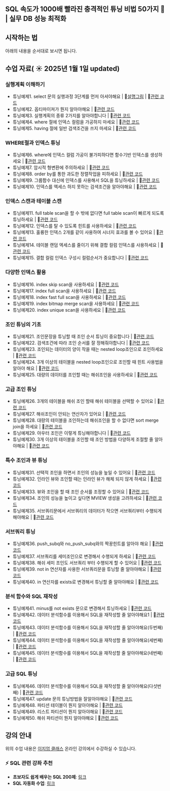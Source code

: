 ##  SQL 속도가 1000배 빨라진 충격적인 튜닝 비법 50가지 🚀 | 실무 DB 성능 최적화

## 시작하는 법

아래의 내용을 순서대로 보시면 됩니다.

## 수업 자료( ☀️ 2025년  1월 1일 updated)

### 실행계획 이해하기
- 튜닝예제1. select 문의 실행과정 3단계를 먼저 아셔야해요 | 💬[설명그림](링크) | 📄[관련 코드](링크)
- 튜닝예제2. 옵티마이져가 뭔지 알아야해요 | 📄[관련 코드](링크)
- 튜닝예제3. 실행계획의 종류 2가지를 알아야합니다 | 📄[관련 코드](링크)
- 튜닝예제4. where 절에 인덱스 컬럼을 가공하지 마세요 | 📄[관련 코드](링크)
- 튜닝예제5. having 절에 일반 검색조건을 쓰지 마세요 | 📄[관련 코드](링크)

### WHERE절과 인덱스 튜닝
- 튜닝예제6. where에 인덱스 컬럼 가공이 불가피하다면 함수기반 인덱스를 생성하세요 | 📄[관련 코드](링크)
- 튜닝예제7. 암시적 형변환에 주의하세요 | 📄[관련 코드](링크)
- 튜닝예제8. order by를 통한 과도한 정렬작업을 피하세요 | 📄[관련 코드](링크)
- 튜닝예제9. 그룹함수 대신에 인덱스를 사용해서 SQL을 튜닝하세요 | 📄[관련 코드](링크)
- 튜닝예제10. 인덱스를 엑세스 하지 못하는 검색조건을 알아야해요 | 📄[관련 코드](링크)

### 인덱스 스캔과 테이블 스캔
- 튜닝예제11. full table scan을 할 수 밖에 없다면 full table scan이 빠르게 되도록 튜닝하세요 | 📄[관련 코드](링크)
- 튜닝예제12. 인덱스를 탈 수 있도록 힌트를 사용하세요 | 📄[관련 코드](링크)
- 튜닝예제13. 훌륭한 인덱스 2개를 같이 사용하여 시너지 효과를 볼 수 있어요 | 📄[관련 코드](링크)
- 튜닝예제14. 테이블 랜덤 엑세스를 줄이기 위해 결합 컬럼 인덱스를 사용하세요 | 📄[관련 코드](링크)
- 튜닝예제15. 결합 컬럼 인덱스 구성시 컬럼순서가 중요합니다 | 📄[관련 코드](링크)

### 다양한 인덱스 활용
- 튜닝예제16. index skip scan을 사용하세요 | 📄[관련 코드](링크)
- 튜닝예제17. index full scan을 사용하세요 | 📄[관련 코드](링크)
- 튜닝예제18. index fast full scan을 사용하세요 | 📄[관련 코드](링크)
- 튜닝예제19. index bitmap merge scan을 사용하세요 | 📄[관련 코드](링크)
- 튜닝예제20. index unique scan을 사용하세요 | 📄[관련 코드](링크)

### 조인 튜닝의 기초
- 튜닝예제21. 조인문장을 튜닝할 때 조인 순서 튜닝이 중요합니다 | 📄[관련 코드](링크)
- 튜닝예제22. 검색조건에 따라 조인 순서를 잘 정해줘야합니다 | 📄[관련 코드](링크)
- 튜닝예제23. 조인되는 데이터의 양이 작을 때는 nested loop조인으로 조인하세요 | 📄[관련 코드](링크)
- 튜닝예제24. 3개 이상의 테이블을 nested loop조인으로 조인할 때 힌트 사용법을 알아야 해요 | 📄[관련 코드](링크)
- 튜닝예제25. 대량의 데이터를 조인할 때는 해쉬조인을 사용하세요 | 📄[관련 코드](링크)

### 고급 조인 튜닝
- 튜닝예제26. 3개의 테이블을 해쉬 조인 할때 해쉬 테이블을 선택할 수 있어요 | 📄[관련 코드](링크)
- 튜닝예제27. 해쉬조인이 안되는 연산자가 있어요 | 📄[관련 코드](링크)
- 튜닝예제28. 대량의 테이블을 조인하는데 해쉬조인을 할 수 없다면 sort merge join을 하세요 | 📄[관련 코드](링크)
- 튜닝예제29. 아우터 조인은 이렇게 튜닝해야합니다 | 📄[관련 코드](링크)
- 튜닝예제30. 3개 이상의 테이블을 조인할 때 조인 방법을 다양하게 조절할 줄 알아야해요 | 📄[관련 코드](링크)

### 특수 조인과 뷰 튜닝
- 튜닝예제31. 선택적 조인을 하면서 조인의 성능을 높일 수 있어요 | 📄[관련 코드](링크)
- 튜닝예제32. 인라인 뷰와 조인할 때는 인라인 뷰가 해체 되지 않게 하세요 | 📄[관련 코드](링크)
- 튜닝예제33. 뷰와 조인을 할 때 조인 순서를 조정할 수 있어요 | 📄[관련 코드](링크)
- 튜닝예제34. 조인의 성능을 높이고 싶다면 MVIEW 생성을 고려하세요 | 📄[관련 코드](링크)
- 튜닝예제35. 서브쿼리문에서 서브쿼리의 데이터가 작으면 서브쿼리부터 수행되게 해야해요 | 📄[관련 코드](링크)

### 서브쿼리 튜닝
- 튜닝예제36. push_subq와 no_push_subq와의 짝꿍힌트를 알아야 해요 | 📄[관련 코드](링크)
- 튜닝예제37. 서브쿼리를 세미조인으로 변경해서 수행되게 하세요 | 📄[관련 코드](링크)
- 튜닝예제38. 해쉬 세미 조인도 서브쿼리 부터 수행되게 할 수 있어요 | 📄[관련 코드](링크)
- 튜닝예제39. not in 연산자를 사용한 서브쿼리문을 튜닝할 줄 알아야해요 | 📄[관련 코드](링크)
- 튜닝예제40. in 연산자를 exists로 변경해서 튜닝할 줄 알아야해요 | 📄[관련 코드](링크)

### 분석 함수와 SQL 재작성
- 튜닝예제41. minus를 not exists 문으로 변경해서 튜닝하세요 | 📄[관련 코드](링크)
- 튜닝예제42. 데이터 분석함수를 이용해서 SQL을 재작성할 줄 알아야해요1 | 📄[관련 코드](링크)
- 튜닝예제43. 데이터 분석함수를 이용해서 SQL을 재작성할 줄 알아야해요(두번째) | 📄[관련 코드](링크)
- 튜닝예제44. 데이터 분석함수를 이용해서 SQL을 재작성할 줄 알아야해요(세번째) | 📄[관련 코드](링크)
- 튜닝예제45. 데이터 분석함수를 이용해서 SQL을 재작성할 줄 알아야해요(네번째) | 📄[관련 코드](링크)

### 고급 SQL 튜닝
- 튜닝예제46. 데이터 분석함수를 이용해서 SQL을 재작성할 줄 알아야해요(다섯번째) | 📄[관련 코드](링크)
- 튜닝예제47. update 문의 튜닝방법을 잘알아야해요 | 📄[관련 코드](링크)
- 튜닝예제48. 파티션 테이블이 뭔지 알아야해요 | 📄[관련 코드](링크)
- 튜닝예제49. 리스트 파티션이 뭔지 알아야해요 | 📄[관련 코드](링크)
- 튜닝예제50. 해쉬 파티션이 뭔지 알아야해요 | 📄[관련 코드](링크)

## 강의 안내

위의 수업 내용은 [이지업 클래스](링크) 온라인 강의에서 수강하실 수 있습니다.

### ⚡ SQL 관련 강좌 추천
- **초보자도 쉽게 배우는 SQL 200제**: [링크](https://inf.run/R9Te3)
- **SQL 자동화 수업**: [링크](https://inf.run/AZdW6)
